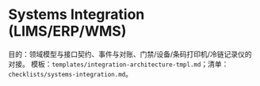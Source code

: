 # Systems Integration (LIMS/ERP/WMS)

目的：领域模型与接口契约、事件与对账、门禁/设备/条码打印机/冷链记录仪的对接。
模板：`templates/integration-architecture-tmpl.md`；清单：`checklists/systems-integration.md`。

